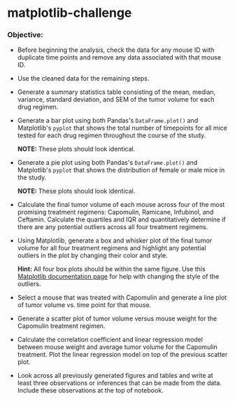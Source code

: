 # matplotlib-challenge
### Objective:

- Before beginning the analysis, check the data for any mouse ID with duplicate time points and remove any data associated with that mouse ID.

- Use the cleaned data for the remaining steps.

- Generate a summary statistics table consisting of the mean, median, variance, standard deviation, and SEM of the tumor volume for each drug regimen.

- Generate a bar plot using both Pandas's `DataFrame.plot()` and Matplotlib's `pyplot` that shows the total number of timepoints for all mice tested for each drug regimen throughout the course of the study.

  **NOTE:** These plots should look identical.

- Generate a pie plot using both Pandas's `DataFrame.plot()` and Matplotlib's `pyplot` that shows the distribution of female or male mice in the study.

  **NOTE:** These plots should look identical.

- Calculate the final tumor volume of each mouse across four of the most promising treatment regimens: Capomulin, Ramicane, Infubinol, and Ceftamin. Calculate the quartiles and IQR and quantitatively determine if there are any potential outliers across all four treatment regimens.

- Using Matplotlib, generate a box and whisker plot of the final tumor volume for all four treatment regimens and highlight any potential outliers in the plot by changing their color and style.

  **Hint:** All four box plots should be within the same figure. Use this [Matplotlib documentation page](https://matplotlib.org/stable/gallery/pyplots/boxplot_demo_pyplot.html) for help with changing the style of the outliers.

- Select a mouse that was treated with Capomulin and generate a line plot of tumor volume vs. time point for that mouse.

- Generate a scatter plot of tumor volume versus mouse weight for the Capomulin treatment regimen.

- Calculate the correlation coefficient and linear regression model between mouse weight and average tumor volume for the Capomulin treatment. Plot the linear regression model on top of the previous scatter plot.

- Look across all previously generated figures and tables and write at least three observations or inferences that can be made from the data. Include these observations at the top of notebook.
